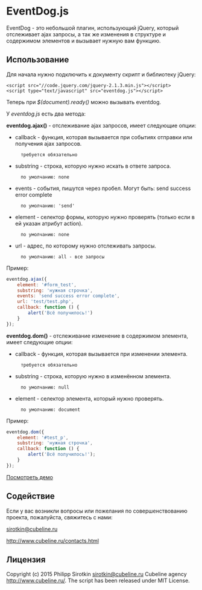 EventDog.js
====================

EventDog - это небольшой плагин, использующий jQuery, который отслеживает ajax запросы, а так же изменения в структуре и
содержимом элементов и вызывает нужную вам функцию.

Использование
----------

Для начала нужно подключить к документу скрипт и библиотеку jQuery:

```
<script src="//code.jquery.com/jquery-2.1.3.min.js"></script>
<script type="text/javascript" src="eventdog.js"></script>
```

Теперь при _$(document).ready()_ можно вызывать eventdog.

У _eventdog.js_ есть два метода:

**eventdog.ajax()** - отслеживание ajax запросов, имеет следующие опции:

* callback - функция, которая вызывается при событиях отправки или получения ajax запросов.

        требуется обязательно
* substring - строка, которую нужно искать в ответе запроса.

        по умолчанию: none
* events - события, пишутся через пробел. Могут быть: send success error complete

        по умолчанию: 'send'
* element - селектор формы, которую нужно проверять (только если в ей указан атрибут action).

        по умолчанию: none
* url - адрес, по которому нужно отслеживать запросы.

        по умолчанию: all - все запросы
	  

Пример:
```javascript
eventdog.ajax({
	element: '#form_test',
	substring: 'нужная строчка',
	events: 'send success error complete',
	url: 'test/test.php',
	callback: function () {
		alert('Всё получилось!')
	}
});
```
**eventdog.dom()** - отслеживание изменение в содержимом элемента, имеет следующие опции:

* callback - функция, которая вызывается при изменении элемента.

        требуется обязательно
* substring - строка, которую нужно в изменённом элемента.

        по умолчанию: null
* element - селектор элемента, который нужно проверять.

        по умолчанию: document

Пример:
```javascript
eventdog.dom({
	element: '#test_p',
	substring: 'нужная строчка',
	callback: function () {
		alert('Всё получилось!');
	}
});
```

[Посмотреть демо](http://eventdog.dev.cubeline.ru/)


Содействие
----------

Если у вас возникли вопросы или пожелания по совершенствованию проекта, пожалуйста, свяжитесь с нами:

sirotkin@cubeline.ru

http://www.cubeline.ru/contacts.html

Лицензия
---------------------------

Copyright (c) 2015 Philipp Sirotkin <sirotkin@cubeline.ru> Cubeline agency <http://www.cubeline.ru/>.
The script has been released under MIT License.